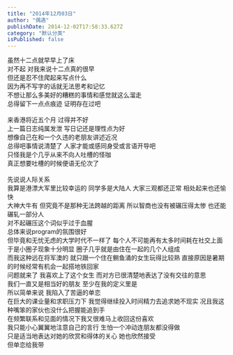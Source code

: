 ```yaml
---
title: "2014年12月03日"
author: "偶遇"
publishDate: 2014-12-02T17:58:33.627Z
category: "默认分类"
isPublished: false
---
```


虽然十二点就早早上了床<br>对不起 对我来说十二点真的很早<br>但还是忍不住爬起来写点什么<br>因为再不写字的话就无法思考和记忆<br>不想让那么多美好的糟糕的事情和感觉就这么溜走<br>总得留下一点点痕迹 证明存在过吧<br><br>来香港将近五个月 过得并不好<br>上一篇日志纯属发泄 写日记还是理性点为好<br>想像自己在和一个久违的老朋友讲述近况<br>总得吧事情说清楚了 人家才能或感同身受或言语开导吧<br>只怪我是个几乎从来不向人吐槽的怪咖<br>真正想要吐槽的时候便语无伦次了<br><br>先说说人际关系<br>我算是港漂大军里比较幸运的 同学多是大陆人 大家三观都还正常 相处起来也还愉快<br>大神大牛有 但究竟不是那种无法跨越的距离 所以智商也没有被碾压得太惨 也还能碾轧一部分人<br>对不起碾压这个词似乎过于血腥<br>总体来说program的氛围很好<br>但毕竟和无忧无虑的大学时代不一样了 每个人不可能再有太多时间耗在社交上面<br>于是小圈子现象十分明显 圈子几乎就是由住在一起的几个人组成<br>而我这种远在将军澳的 就只跟一个住在鲗鱼涌的女生玩得比较熟 直接原因是暑期的时候经常有机会一起搭地铁回家<br>问题就来了 我喜欢上了这个女生 而对方已很清楚地表达了没有交往的意思<br>我们一直又是相当好的朋友 至少在我的定义里是<br>所以简单来说 我陷入了苦逼的单恋<br>在巨大的课业量和求职压力下 我觉得继续投入时间精力去追求她不现实 况且我这种嘴笨的家伙也没什么把握能追到手<br>在频繁联系和见面的情况下我又很难马上收回这份喜欢<br>我只能小心翼翼地注意自己的言行 生怕一个冲动连朋友都没得做<br>只是适当地表达对她的欣赏和得体的关心 她也欣然接受<br>但单恋给我带